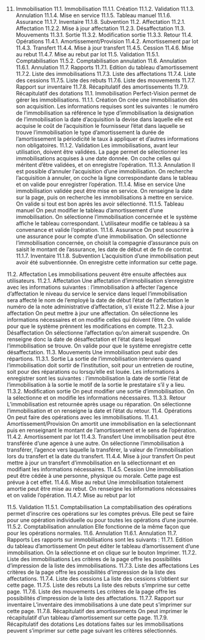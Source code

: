 11. Immobilisation
11.1. Immobilisation
11.1.1. Création
11.1.2. Validation
11.1.3. Annulation
11.1.4. Mise en service
11.1.5. Tableau manuel
11.1.6. Assurance
11.1.7. Inventaire
11.1.8. Subvention
11.2. Affectation
11.2.1. Affectation
11.2.2. Mise à jour affectation
11.2.3. Désaffectation
11.3. Mouvements
11.3.1. Sortie
11.3.2. Modification sortie
11.3.3. Retour
11.4. Opérations
11.4.1. Amortissement/Provision
11.4.2. Amortissement par lot
11.4.3. Transfert
11.4.4. Mise à jour transfert
11.4.5. Cession
11.4.6. Mise au rebut
11.4.7. Mise au rebut par lot
11.5. Validation
11.5.1. Comptabilisation
11.5.2. Comptabilisation annulation
11.6. Annulation
11.6.1. Annulation
11.7. Rapports
11.7.1. Edition du tableau d’amortissement
11.7.2. Liste des immobilisations
11.7.3. Liste des affectations
11.7.4. Liste des cessions
11.7.5. Liste des rebuts
11.7.6. Liste des mouvements
11.7.7. Rapport sur inventaire
11.7.8. Récapitulatif des amortissements
11.7.9. Récapitulatif des dotations
11.1. Immobilisation
Perfect-Vision permet de gérer les immobilisations.
11.1.1. Création
On crée une immobilisation dès son acquisition. Les informations requises sont les suivantes :
le numéro de l’immobilisation
sa référence
le type d’immobilisation
la désignation de l’immobilisation
la date d’acquisition
la devise dans laquelle elle est acquise
le coût de l’acquisition
le fournisseur
l’état dans laquelle se trouve l’immobilisation
le type d’amortissement
la durée de l’amortissement
la périodicité
le taux à appliquer
et d’autres informations non obligatoires.
11.1.2. Validation
Les immobilisations, avant leur utilisation, doivent être validées. La page permet de sélectionner les immobilisations acquises à une date donnée. On coche celles qui méritent d’être validées, et on enregistre l’opération.
11.1.3. Annulation
Il est possible d’annuler l’acquisition d’une immobilisation. On recherche l’acquisition à annuler, on coche la ligne correspondante dans le tableau et on valide pour enregistrer l’opération.
11.1.4. Mise en service
Une immobilisation validée peut être mise en service. On renseigne la date sur la page, puis on recherche les immobilisations à mettre en service. On valide si tout est bon après les avoir sélectionné.
11.1.5. Tableau manuel
On peut modifier le tableau d’amortissement d’une immobilisation. On sélectionne l’immobilisation concernée et le système affiche le tableau correspondant. L’utilisateur modifie ce tableau à sa convenance et valide l’opération.
11.1.6. Assurance
On peut souscrire à une assurance pour le compte d’une immobilisation. On sélectionne l’immobilisation concernée, on choisit la compagnie d’assurance puis on saisit le montant de l’assurance, les date de début et de fin de contrat.
11.1.7. Inventaire
11.1.8. Subvention
L’acquisition d’une immobilisation peut avoir été subventionnée. On enregistre cette information sur cette page.


11.2. Affectation
Les immobilisations peuvent être ensuite affectées aux utilisateurs.
11.2.1. Affectation
Une affectation d’immobilisation s’enregistre avec les informations suivantes :
l’immobilisation à affecter
l’agence d’affectation
le niveau du service
le service dans lequel l’immobilisation sera affecté
le nom de l’employé
la date de début
l’état de l’affectation
le numéro de la note administrative d’affectation, s’il existe
11.2.2. Mise à jour affectation
On peut mettre à jour une affectation. On sélectionne les informations nécessaires et on modifie celles qui doivent l’être. On valide pour que le système prènnent les modifications en compte.
11.2.3. Désaffectation
On sélectionne l’affectation qu’on aimerait suspendre. On renseigne donc la date de désaffectation et l’état dans lequel l’immobilisation se trouve. On valide pour que le système enregistre cette désaffectation.
11.3. Mouvements
Une immobilisation peut subir des répartions.
11.3.1. Sortie
La sortie de l’immobilisation interviens quand l’immobilisation doit sortir de l’institution, soit pour un entretien de routine, soit pour des réparations ou lorsqu’elle est louée.
Les informations à enregistrer sont les suivantes :
l’immobilisation
la date de sortie
l’état de l’immobilisation à la sortie
le motif de la sortie
le prestataire s’il y a lieu.
11.3.2. Modification sortie
On peut modifier une sortie d’immobilisation. On la sélectionne et on modifie les informations nécessaires.
11.3.3. Retour
L’immobilisation est retournée après usage ou réparation. On sélectionne l’immobilisation et on renseigne la date et l’état du retour.
11.4. Opérations
On peut faire des opérations avec les immobilisations.
11.4.1. Amortissement/Provision
On amortit une immobilisation en la selectionnant puis en renseignant le montant de l’amortissement et le sens de l’opération.
11.4.2. Amortissement par lot
11.4.3. Transfert
Une immobilisation peut être transférée d’une agence à une autre. On sélectionne l’immobilisation à transférer, l’agence vers laquelle la transférer, la valeur de l’immobilisation lors du transfert et la date du transfert.
11.4.4. Mise à jour transfert
On peut mettre à jour un transfert d’immobilisation en la sélectionnant et en modifiant les informations nécessaires.
11.4.5. Cession
Une immobilisation peut être cédée à une personne, physique ou morale. Cette page est prévue à cet effet.
11.4.6. Mise au rebut
Une immobilisation totalement amortie peut être mise au rebut. On renseigne les informations nécessaires et on valide l’opération.
11.4.7. Mise au rebut par lot


11.5. Validation
11.5.1. Comptabilisation
La comptabilisation des opérations permet d’inscrire ces opérations sur les comptes prévus. Elle peut se faire pour une opération individuelle ou pour toutes les opérations d’une journée.
11.5.2. Comptabilisation annulation
Elle fonctionne de la même façon que pour les opérations normales.
11.6. Annulation
11.6.1. Annulation
11.7. Rapports
Les rapports sur immobilisations sont les suivants :
11.7.1. Edition du tableau d’amortissement
On peut éditer le tableau d’amortissement d’une immobilisation. On la sélectionne et on clique sur le bouton Imprimer.
11.7.2. Liste des immobilisations
Les critères de la page offre les possibilités d’impression de la liste des immobilisations.
11.7.3. Liste des affectations
Les critères de la page offre les possibilités d’impression de la liste des affectations.
11.7.4. Liste des cessions
La liste des cessions s’obtient sur cette page.
11.7.5. Liste des rebuts
La liste des rebuts s’imprime sur cette page.
11.7.6. Liste des mouvements
Les critères de la page offre les possibilités d’impression de la liste des affectations.
11.7.7. Rapport sur inventaire
L’inventaire des immobilisations à une date peut s’imprimer sur cette page.
11.7.8. Récapitulatif des amortissements
On peut imprimer le récapitulatif d’un tableau d’amortissement sur cette page.
11.7.9. Récapitulatif des dotations
Les dotations faites sur les immobilisations peuvent s’imprimer sur cette page suivant les critères sélectionnés.
